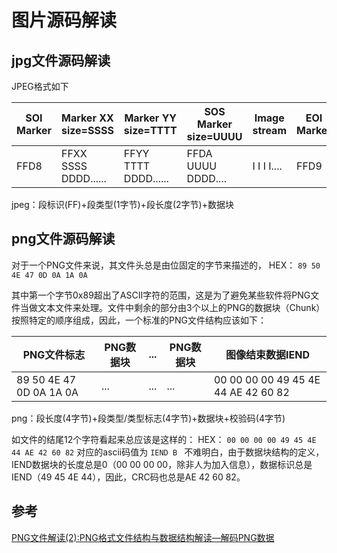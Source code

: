 # 图片源码解读

## jpg文件源码解读

JPEG格式如下

| SOI Marker | Marker XX size=SSSS  | Marker YY size=TTTT  | SOS Marker size=UUUU | Image stream | EOI Marker |
| ---------- | -------------------- | -------------------- | -------------------- | ------------ | ---------- |
| FFD8       | FFXX	SSSS	DDDD...... | FFYY	TTTT	DDDD...... | FFDA	UUUU	DDDD....   | I I I I....  | FFD9       |

jpeg：段标识(FF)+段类型(1字节)+段长度(2字节)+数据块
## png文件源码解读
对于一个PNG文件来说，其文件头总是由位固定的字节来描述的，
HEX： `89 50 4E 47 0D 0A 1A 0A`

其中第一个字节0x89超出了ASCII字符的范围，这是为了避免某些软件将PNG文件当做文本文件来处理。文件中剩余的部分由3个以上的PNG的数据块（Chunk）按照特定的顺序组成，因此，一个标准的PNG文件结构应该如下：

| PNG文件标志             | PNG数据块 | ... | PNG数据块 | 图像结束数据IEND                    |
| ----------------------- | --------- | --- | --------- |--|
| 89 50 4E 47 0D 0A 1A 0A |        ...   |   ...  |...           | 00 00 00 00 49 45 4E 44 AE 42 60 82 |

png：段长度(4字节)+段类型/类型标志(4字节)+数据块+校验码(4字节)

如文件的结尾12个字符看起来总应该是这样的：
HEX： `00 00 00 00 49 45 4E 44 AE 42 60 82`
对应的ascii码值为 `IEND B ` 
不难明白，由于数据块结构的定义，IEND数据块的长度总是0（00 00 00 00，除非人为加入信息），数据标识总是IEND（49 45 4E 44），因此，CRC码也总是AE 42 60 82。

## 参考
[PNG文件解读(2):PNG格式文件结构与数据结构解读—解码PNG数据](https://zhuanlan.zhihu.com/p/397397536)